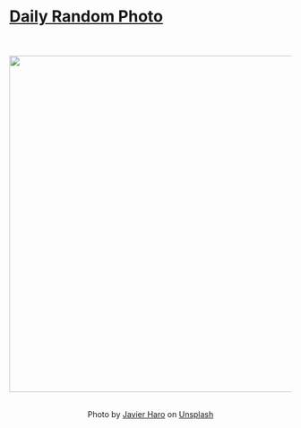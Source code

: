 # [Daily Random Photo](https://www.dailyrandomphoto.com/)

<div align="center">
  <br>
  <br>
  <a href="https://www.dailyrandomphoto.com/p/2021/2021-04-14/"><img src="https://images.unsplash.com/photo-1618130087539-48980a31d2cd?crop=entropy&cs=tinysrgb&fit=max&fm=jpg&ixid=Mnw3NzUwOHwwfDF8cmFuZG9tfHx8fHx8fHx8MTYxODM1ODU1MA&ixlib=rb-1.2.1&q=80&w=1080" width="600px"></a>
  <br>
  <br>
  <p class="has-text-grey">Photo by <a href="https://unsplash.com/@capturedbyjavi?utm_source=Daily%20Random%20Photo&amp;utm_medium=referral" target="_blank" rel="noopener noreferrer">Javier Haro</a> on <a href="https://unsplash.com/photos/tRZ_0tKF-aM?utm_source=Daily%20Random%20Photo&amp;utm_medium=referral" target="_blank" rel="noopener noreferrer">Unsplash</a></p>
</div>
